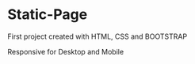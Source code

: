 # Static-Page
First project created with HTML, CSS and BOOTSTRAP 


Responsive for Desktop and Mobile


